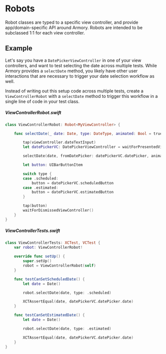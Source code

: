 # Robots

Robot classes are typed to a specific view controller, and provide app/domain-specific API around Armory. Robots are intended to be subclassed 1:1 for each view controller.

## Example

Let's say you have a `DatePickerViewController` in one of your view controllers, and want to test selecting the date across multiple tests. While Armory provides a `selectDate` method, you likely have other user interactions that are necessary to trigger your date selection workflow as well.  

Instead of writing out this setup code across multiple tests, create a `ViewControllerRobot` with a `selectDate` method to trigger this workflow in a single line of code in your test class.  

##### ViewControllerRobot.swift
```swift
class ViewControllerRobot: Robot<MyViewController> {

	func selectDate(_ date: Date, type: DateType, animated: Bool = true) {

		tap(viewController.dateTextInput)
		let datePickerVC: DatePickerViewController = waitForPresentedViewController()

		selectDate(date, fromDatePicker: datePickerVC.datePicker, animated: animated)

		let button: UIBarButtonItem

		switch type {
		case .scheduled:
			button = datePickerVC.scheduledButton
		case .estimated:
			button = datePickerVC.estimatedButton
		}

		tap(button)
		waitForDismissedViewController()
	}
}

```

##### ViewControllerTests.swift
```swift
class ViewControllerTests: XCTest, VCTest {
	var robot: ViewControllerRobot!
	
	override func setUp() {
		super.setUp()
		robot = ViewControllerRobot(self)
	}

	func testCanSetScheduledDate() {
		let date = Date()

		robot.selectDate(date, type: .scheduled)

		XCTAssertEqual(date, datePickerVC.datePicker.date)
	}

	func testCanSetEstimatedDate() {
		let date = Date()

		robot.selectDate(date, type: .estimated)

		XCTAssertEqual(date, datePickerVC.datePicker.date)
	}
}
```